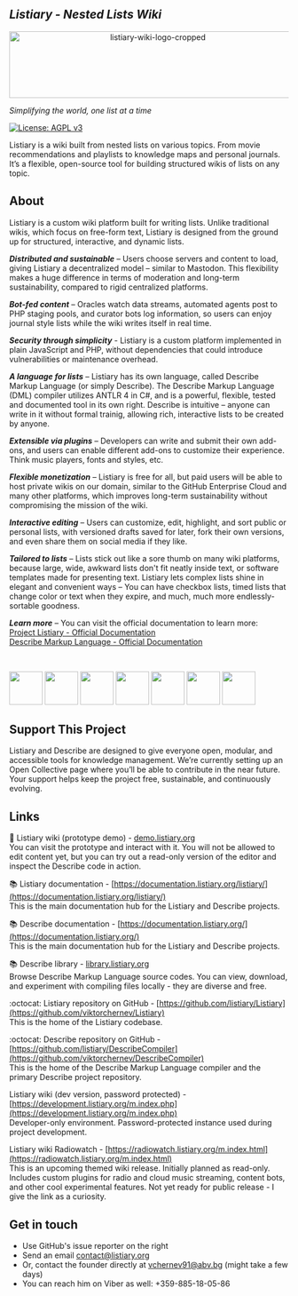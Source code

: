 ## *Listiary - Nested Lists Wiki*  

<p align="center">
<img width="520" height="120" alt="listiary-wiki-logo-cropped" src="https://github.com/user-attachments/assets/02d3faff-e4cf-49f8-a771-c7b8fbb483e0" />
</p>

_Simplifying the world, one list at a time_
<!-- World simplified, one list at a time -->
<!-- Listiary - see complexity surmised -->
<!-- Listiary - the world in simple terms -->

[![License: AGPL v3](https://img.shields.io/badge/License-AGPL_v3-blue.svg)](https://www.gnu.org/licenses/agpl-3.0)

Listiary is a wiki built from nested lists on various topics. From movie recommendations and playlists to knowledge maps and personal journals.
It’s a flexible, open-source tool for building structured wikis of lists on any topic.

## About  
Listiary is a custom wiki platform built for writing lists. Unlike traditional wikis, which focus on free-form text, Listiary is designed from the ground up for structured, interactive, and dynamic lists.

***Distributed and sustainable*** – Users choose servers and content to load, giving Listiary a decentralized model – similar to Mastodon. This flexibility makes a huge difference in terms of moderation and long-term sustainability, compared to rigid centralized platforms.

***Bot-fed content*** – Oracles watch data streams, automated agents post to PHP staging pools, and curator bots log information, so users can enjoy journal style lists while the wiki writes itself in real time.

***Security through simplicity*** - Listiary is a custom platform implemented in plain JavaScript and PHP, without dependencies that could introduce vulnerabilities or maintenance overhead.

***A language for lists*** – Listiary has its own language, called Describe Markup Language (or simply Describe). The Describe Markup Language (DML) compiler utilizes ANTLR 4 in C#, and is a powerful, flexible, tested and documented tool in its own right. Describe is intuitive – anyone can write in it without formal trainig, allowing rich, interactive lists to be created by anyone.

***Extensible via plugins*** – Developers can write and submit their own add-ons, and users can enable different add-ons to customize their experience. Think music players, fonts and styles, etc.

***Flexible monetization*** – Listiary is free for all, but paid users will be able to host private wikis on our domain, similar to the GitHub Enterprise Cloud and many other platforms, which improves long-term sustainability without compromising the mission of the wiki.

***Interactive editing*** – Users can customize, edit, highlight, and sort public or personal lists, with versioned drafts saved for later, fork their own versions, and even share them on social media if they like.

***Tailored to lists*** – Lists stick out like a sore thumb on many wiki platforms, because large, wide, awkward lists don't fit neatly inside text, or software templates made for presenting text. Listiary lets complex lists shine in elegant and convenient ways – You can have checkbox lists, timed lists that change color or text when they expire, and much, much more endlessly-sortable goodness.

***Learn more*** – You can visit the official documentation to learn more:<br />
[Project Listiary - Official Documentation](https://documentation.listiary.org/listiary/)<br />
[Describe Markup Language - Official Documentation](https://documentation.listiary.org/)

<br />

<a href="https://github.com/user-attachments/assets/a1555953-4010-4d41-aab0-4e80f0c737e2"><img src="https://github.com/user-attachments/assets/a1555953-4010-4d41-aab0-4e80f0c737e2" width="60"/></a>
<a href="https://github.com/user-attachments/assets/13908d39-3def-49ef-a893-e5d310d2a5b9"><img src="https://github.com/user-attachments/assets/13908d39-3def-49ef-a893-e5d310d2a5b9" width="60"/></a>
<a href="https://github.com/user-attachments/assets/218305b8-36f5-4a14-915c-445759478afa"><img src="https://github.com/user-attachments/assets/218305b8-36f5-4a14-915c-445759478afa" width="60"/></a>
<a href="https://github.com/user-attachments/assets/fc0d8668-cbf1-43ff-9a2d-3aacfe7bb921"><img src="https://github.com/user-attachments/assets/fc0d8668-cbf1-43ff-9a2d-3aacfe7bb921" width="60"/></a>
<a href="https://github.com/user-attachments/assets/472ebac0-1ba7-4c56-82c1-8ec48c18b89b"><img src="https://github.com/user-attachments/assets/472ebac0-1ba7-4c56-82c1-8ec48c18b89b" width="60"/></a>
<a href="https://github.com/user-attachments/assets/8a872a5e-cd2f-4784-b2a4-6f1f60700c9b"><img src="https://github.com/user-attachments/assets/8a872a5e-cd2f-4784-b2a4-6f1f60700c9b" width="60"/></a>
<a href="https://github.com/user-attachments/assets/9a88d5a0-031c-400c-a38b-7bb4686c0b4b"><img src="https://github.com/user-attachments/assets/9a88d5a0-031c-400c-a38b-7bb4686c0b4b" width="60"/></a>

## Support This Project  
Listiary and Describe are designed to give everyone open, modular, and accessible tools for knowledge management. We’re currently setting up an Open Collective page where you’ll be able to contribute in the near future. Your support helps keep the project free, sustainable, and continuously evolving.

## Links  
🧭 Listiary wiki (prototype demo) - [demo.listiary.org](https://demo.listiary.org/m.index.php)  
You can visit the prototype and interact with it. You will not be allowed to edit content yet, but you can try out a read-only version of the editor and inspect the Describe code in action.

📚 Listiary documentation - [https://documentation.listiary.org/listiary/](https://documentation.listiary.org/listiary/)  
This is the main documentation hub for the Listiary and Describe projects.

📚 Describe documentation - [https://documentation.listiary.org/](https://documentation.listiary.org/)  
This is the main documentation hub for the Listiary and Describe projects.

📚 Describe library - [library.listiary.org](https://library.listiary.org/)  
Browse Describe Markup Language source codes. You can view, download, and experiment with compiling files locally - they are diverse and free.

:octocat: Listiary repository on GitHub - [https://github.com/listiary/Listiary](https://github.com/viktorchernev/Listiary)  
This is the home of the Listiary codebase.

:octocat: Describe repository on GitHub - [https://github.com/listiary/DescribeCompiler](https://github.com/viktorchernev/DescribeCompiler)  
This is the home of the Describe Markup Language compiler and the primary Describe project repository.

Listiary wiki (dev version, password protected) - [https://development.listiary.org/m.index.php](https://development.listiary.org/m.index.php)  
Developer-only environment. Password-protected instance used during project development.

Listiary wiki Radiowatch - [https://radiowatch.listiary.org/m.index.html](https://radiowatch.listiary.org/m.index.html)  
This is an upcoming themed wiki release. Initially planned as read-only. Includes custom plugins for radio and cloud music streaming, content bots, and other cool experimental features. Not yet ready for public release - I give the link as a curiosity.


## Get in touch  
- Use GitHub's issue reporter on the right
- Send an email contact@listiary.org
- Or, contact the founder directly at vchernev91@abv.bg (might take a few days)
- You can reach him on Viber as well: +359-885-18-05-86
